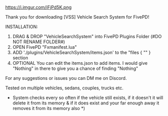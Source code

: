 https://i.imgur.com/iFjPd5K.png

Thank you for downloading [VSS] Vehicle Search System for FivePD!

INSTALLATION:

1. DRAG & DROP "VehicleSearchSystem" into FivePD Plugins Folder (#DO NOT RENAME FOLDER#)
2. OPEN FivePD "Fxmanifest.lua"
3. ADD './plugins/VehicleSearchSystem/items.json' to the "files { "" } section
3. OPTIONAL You can edit the items.json to add items. I would give "Nothing" in there to give you a chance of finding "Nothing"

For any suggestions or issues you can DM me on Discord.

Tested on multiple vehicles, sedans, couples, trucks etc.

* System checks every so often if the vehicle still exists, if it doesn't it will delete it from its memory & if it does exist and your far enough away it removes it from its memory also *)
